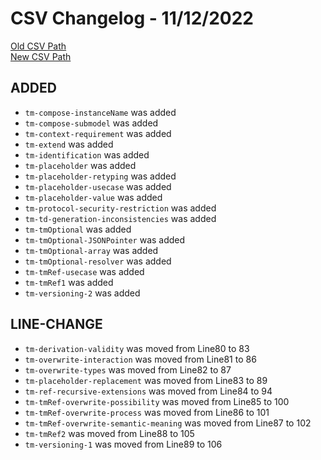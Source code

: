 
# CSV Changelog - 11/12/2022

[Old CSV Path](assertions-csv/oldManual.csv)  
[New CSV Path](assertions-csv/manual.csv)


## ADDED

- `tm-compose-instanceName` was added
- `tm-compose-submodel` was added
- `tm-context-requirement` was added
- `tm-extend` was added
- `tm-identification` was added
- `tm-placeholder` was added
- `tm-placeholder-retyping` was added
- `tm-placeholder-usecase` was added
- `tm-placeholder-value` was added
- `tm-protocol-security-restriction` was added
- `tm-td-generation-inconsistencies` was added
- `tm-tmOptional` was added
- `tm-tmOptional-JSONPointer` was added
- `tm-tmOptional-array` was added
- `tm-tmOptional-resolver` was added
- `tm-tmRef-usecase` was added
- `tm-tmRef1` was added
- `tm-versioning-2` was added


## LINE-CHANGE

- `tm-derivation-validity` was moved from Line80 to 83
- `tm-overwrite-interaction` was moved from Line81 to 86
- `tm-overwrite-types` was moved from Line82 to 87
- `tm-placeholder-replacement` was moved from Line83 to 89
- `tm-ref-recursive-extensions` was moved from Line84 to 94
- `tm-tmRef-overwrite-possibility` was moved from Line85 to 100
- `tm-tmRef-overwrite-process` was moved from Line86 to 101
- `tm-tmRef-overwrite-semantic-meaning` was moved from Line87 to 102
- `tm-tmRef2` was moved from Line88 to 105
- `tm-versioning-1` was moved from Line89 to 106
